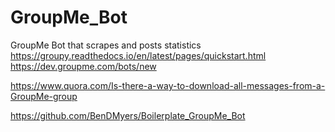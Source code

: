 # GroupMe_Bot
GroupMe Bot that scrapes and posts statistics
https://groupy.readthedocs.io/en/latest/pages/quickstart.html
https://dev.groupme.com/bots/new



https://www.quora.com/Is-there-a-way-to-download-all-messages-from-a-GroupMe-group

https://github.com/BenDMyers/Boilerplate_GroupMe_Bot

